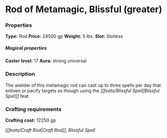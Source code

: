 ﻿---
Title: "Rod of Metamagic, Blissful (greater)"
Type: "Rod"
Price: "24500 gp"
Weight: "5 lbs."
Slot: "Slotless"
Caster level: "17"
Aura: "strong universal"
Description: |
  "The wielder of this metamagic rod can cast up to three spells per day that enliven or pacify targets as though using the Blissful Spell feat."
Crafting cost: "12250 gp"
Sources: "['Planar Adventures']"
---

# Rod of Metamagic, Blissful (greater)

### Properties

**Type:** Rod **Price:** 24500 gp **Weight:** 5 lbs. **Slot:** Slotless

##### Magical properties

**Caster level:** 17 **Aura:** strong universal

### Description

The wielder of this metamagic rod can cast up to three spells per day that enliven or pacify targets as though using the _[[feats/Blissful Spell|Blissful Spell]]_ feat.

### Crafting requirements

**Crafting cost:** 12250 gp

_[[feats/Craft Rod|Craft Rod]]_, _Blissful Spell_

